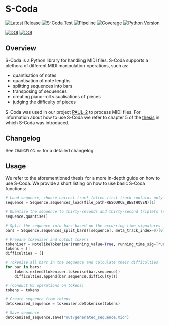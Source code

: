# S-Coda

[![Latest Release](https://gitlab.com/FelixSchoen/S-Coda/-/badges/release.svg?value_width=75)](https://pypi.org/project/scoda)
[![S-Coda Test](https://github.com/FelixSchoen/S-Coda/actions/workflows/scoda_test.yml/badge.svg)](https://github.com/FelixSchoen/S-Coda/actions/workflows/scoda_test.yml)
[![Pipeline](https://gitlab.com/FelixSchoen/S-Coda/badges/main/pipeline.svg?key_text=Pipeline)](https://gitlab.com/FelixSchoen/S-Coda/-/pipelines)
[![Coverage](https://gitlab.com/FelixSchoen/S-Coda/badges/main/coverage.svg?key_text=Coverage)](https://gitlab.com/FelixSchoen/S-Coda/-/pipelines)
[![Python Version](https://img.shields.io/badge/Python%20Version-3.10-blue)](https://www.python.org/downloads/release/python-31013)

[![DOI](https://img.shields.io/badge/DOI-10.34726%2Fhss.2023.103585-blue)](https://doi.org/10.34726/hss.2023.103585)
[![DOI](https://img.shields.io/badge/DOI-10.1007%2F978--3--031--47546--7_19-blue)](https://doi.org/10.1007/978-3-031-47546-7_19)

## Overview

S-Coda is a Python library for handling MIDI files.
S-Coda supports a plethora of different MIDI manipulation operations, such as:

- quantisation of notes
- quantisation of note lengths
- splitting sequences into bars
- transposing of sequences
- creating piano-roll visualisations of pieces
- judging the difficulty of pieces

S-Coda was used in our project [PAUL-2](https://github.com/FelixSchoen/PAUL-2) to process MIDI files.
For information about how to use S-Coda we refer to chapter 5 of the [thesis](https://doi.org/10.34726/hss.2023.103585) in which S-Coda was introduced.

## Changelog

See `CHANGELOG.md` for a detailed changelog.

## Usage

We refer to the aforementioned thesis for a more in-depth guide on how to use S-Coda.
We provide a short listing on how to use basic S-Coda functions:

```python
# Load sequence, choose correct track (often first track contains only meta messages)
sequence = Sequence.sequences_load(file_path=RESOURCE_BEETHOVEN)[1]

# Quantise the sequence to thirty-seconds and thirty-second triplets (standard values)
sequence.quantise()

# Split the sequence into bars based on the occurring time signatures
bars = Sequence.sequences_split_bars([sequence], meta_track_index=0)[0]

# Prepare tokeniser and output tokens
tokeniser = NotelikeTokeniser(running_value=True, running_time_sig=True)
tokens = []
difficulties = []

# Tokenise all bars in the sequence and calculate their difficulties
for bar in bars:
    tokens.extend(tokeniser.tokenise(bar.sequence))
    difficulties.append(bar.sequence.difficulty())

# (Conduct ML operations on tokens)
tokens = tokens

# Create sequence from tokens
detokenised_sequence = tokeniser.detokenise(tokens)

# Save sequence
detokenised_sequence.save("out/generated_sequence.mid")
```